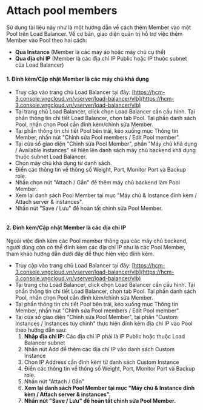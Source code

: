 # Attach pool members

Sử dụng tài liệu này như là một hướng dẫn về cách thêm Member vào một Pool trên Load Balancer. Về cơ bản, giao diện quản trị hỗ trợ việc thêm Member vào Pool theo hai cách:

* **Qua Instance** (Member là các máy ảo hoặc máy chủ cụ thể)
* **Qua địa chỉ IP** (Member là các địa chỉ IP Public hoặc IP thuộc subnet của Load Balancer)

#### 1. Đính kèm/Cập nhật Member là các máy chủ khả dụng <a href="#attachpoolmembers-1.dinhkem-capnhatmemberlacacmaychukhadung" id="attachpoolmembers-1.dinhkem-capnhatmemberlacacmaychukhadung"></a>

* Truy cập vào trang chủ Load Balancer tại đây: [https://hcm-3.console.vngcloud.vn/vserver/load-balancer/vlb](https://hcm-3.console.vngcloud.vn/vserver/load-balancer/vlb)
* Tại trang chủ Load Balancer, click chọn Load Balancer cần cấu hình. Tại phần thông tin chi tiết Load Balancer, chọn tab Pool. Tại phần danh sách Pool, nhấn chọn Pool cần đính kèm/chỉnh sửa Member.
* Tại phần thông tin chi tiết Pool bên trái, kéo xuống mục Thông tin Member, nhấn nút "Chỉnh sửa Pool members / Edit Pool member".
* Tại cửa sổ giao diện "Chỉnh sửa Pool Member", phần "Máy chủ khả dụng / Available instances" sẽ hiện lên danh sách máy chủ backend khả dụng thuộc subnet Load Balancer.
* Chọn máy chủ khả dụng từ danh sách.
* Điền các thông tin về thông số Weight, Port, Monitor Port và Backup role.
* Nhấn chọn nút "Attach / Gắn" để thêm máy chủ backend làm Pool Member.
* Xem lại danh sách Pool Member tại mục "Máy chủ & Instance đính kèm / Attach server & instances".
* Nhấn nút "Save / Lưu" để hoàn tất chỉnh sửa Pool Member.

<figure><img src="https://docs.vngcloud.vn/download/attachments/64553412/image2023-9-6_17-28-22.png?version=1&#x26;modificationDate=1693996103000&#x26;api=v2" alt=""><figcaption></figcaption></figure>

#### 2. Đính kèm/Cập nhật Member là các địa chỉ IP <a href="#attachpoolmembers-2.dinhkem-capnhatmemberlacacdiachiip" id="attachpoolmembers-2.dinhkem-capnhatmemberlacacdiachiip"></a>

Ngoài việc đính kèm các Pool member thông qua các máy chủ backend, người dùng còn có thể đính kèm các địa chỉ IP như là các Pool Member, tham khảo hướng dẫn dưới đây để thực hiện việc đính kèm.

* Truy cập vào trang chủ Load Balancer tại đây: [https://hcm-3.console.vngcloud.vn/vserver/load-balancer/vlb](https://hcm-3.console.vngcloud.vn/vserver/load-balancer/vlb)
* Tại trang chủ Load Balancer, click chọn Load Balancer cần cấu hình. Tại phần thông tin chi tiết Load Balancer, chọn tab Pool. Tại phần danh sách Pool, nhấn chọn Pool cần đính kèm/chỉnh sửa Member.
* Tại phần thông tin chi tiết Pool bên trái, kéo xuống mục Thông tin Member, nhấn nút "Chỉnh sửa Pool members / Edit Pool member".
* Tại cửa sổ giao diện "Chỉnh sửa Pool Member", tại phần "Custom Instances / Instances tùy chỉnh" thực hiện đính kèm địa chỉ IP vào Pool theo hướng dẫn sau:
  1. **Nhập địa chỉ IP:** Các địa chỉ IP phải là IP Public hoặc thuộc Load Balancer subnet
  2. Nhấn nút Add để thêm các địa chỉ IP vào danh sách Custom Instance
  3. Chọn IP Address cần đính kèm từ danh sách Custom Instance
  4. Điền các thông tin về thông số Weight, Port, Monitor Port và Backup role.
  5. Nhấn nút "Attach / Gắn"
  6. **Xem lại danh sách Pool Member tại mục "Máy chủ & Instance đính kèm / Attach server & instances".**
  7. **Nhấn nút "Save / Lưu" để hoàn tất chỉnh sửa Pool Member.**

<figure><img src="https://docs.vngcloud.vn/download/attachments/64553412/image2023-9-6_17-44-54.png?version=1&#x26;modificationDate=1693997095000&#x26;api=v2" alt=""><figcaption></figcaption></figure>
